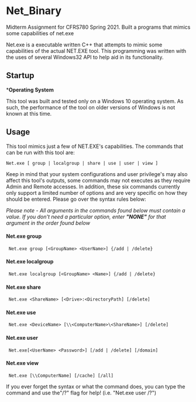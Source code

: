 # Net_Binary
Midterm Assignment for CFRS780 Spring 2021. Built a programs that mimics some capabilities of net.exe

Net.exe is a executable written C++ that attempts to mimic some capabilities of the actual NET.EXE tool. This programming was written with the uses of several Windows32 API to help aid in its functionality. 

## Startup

***Operating System**

This tool was built and tested only on a Windows 10 operating system. As such, the performance of the tool on older versions of Windows is not known at this time. 

## Usage

This tool mimics just a few of NET.EXE's capabilities. The commands that can be run with this tool are:

	Net.exe [ group | localgroup | share | use | user | view ]

Keep in mind that your system configurations and user privilege's may also affect this tool's outputs, some commands may not executes as they require Admin and Remote accesses. In addition, these six commands currently only support a limited number of options and are very specific on how they should be entered. Please go over the syntax rules below:


*Please note - All arguments in the commands found below must contain a value. If you don't need a particular option, enter **"NONE"** for that argument in the order found below*


#### Net.exe group

	 Net.exe group [<GroupName> <UserName>] {/add | /delete}

#### Net.exe localgroup

	 Net.exe localgroup [<GroupName> <Name>] {/add | /delete}

#### Net.exe share

	 Net.exe <ShareName> [<Drive>:<DirectoryPath] [/delete]

#### Net.exe use

	 Net.exe <DeviceName> [\\<ComputerName>\<ShareName>] [/delete]

#### Net.exe user

	 Net.exe[<UserName> <Password>] [/add | /delete] [/domain]

#### Net.exe view

	 Net.exe [\\ComputerName] [/cache] [/all]

If you ever forget the syntax or what the command does, you can type the command and use the"/?" flag for help! (i.e. "Net.exe user /?")
